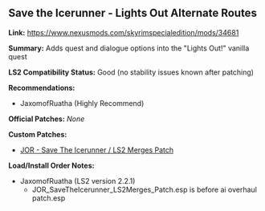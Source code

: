 ## Save the Icerunner - Lights Out Alternate Routes

**Link:** https://www.nexusmods.com/skyrimspecialedition/mods/34681

**Summary:** Adds quest and dialogue options into the "Lights Out!" vanilla quest

**LS2 Compatibility Status:** Good (no stability issues known after patching)

**Recommendations:** 
* JaxomofRuatha (Highly Recommend)

**Official Patches:**
_None_

**Custom Patches:**
* [JOR - Save The Icerunner / LS2 Merges Patch](/custom-patches/JOR_SaveTheIcerunner_LS2Merges_Patch.esp)

**Load/Install Order Notes:**
* JaxomofRuatha (LS2 version 2.2.1)
  * JOR_SaveTheIcerunner_LS2Merges_Patch.esp is before ai overhaul patch.esp
